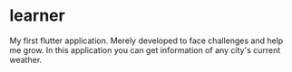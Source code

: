 # learner

My first flutter application.
Merely developed to face challenges and help me grow.
In this application you can get information of any city's current weather.
